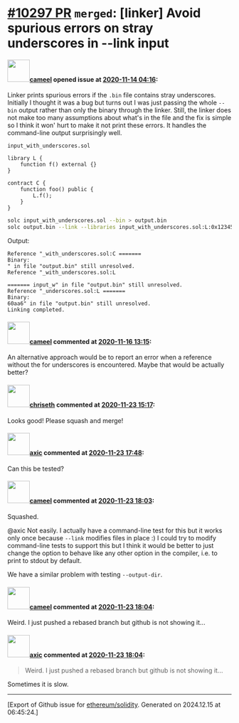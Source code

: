# [\#10297 PR](https://github.com/ethereum/solidity/pull/10297) `merged`: [linker] Avoid spurious errors on stray underscores in --link input

#### <img src="https://avatars.githubusercontent.com/u/137030?v=4" width="50">[cameel](https://github.com/cameel) opened issue at [2020-11-14 04:16](https://github.com/ethereum/solidity/pull/10297):

Linker prints spurious errors if the `.bin` file contains stray underscores. Initially I thought it was a bug but turns out I was just passing the whole `--bin` output rather than only the binary through the linker. Still, the linker does not make too many assumptions about what's in the file and the fix is simple so I think it won' hurt to make it not print these errors. It handles the command-line output surprisingly well.

`input_with_underscores.sol`
```solidity
library L {
    function f() external {}
}

contract C {
    function foo() public {
        L.f();
    }
}
```
```bash
solc input_with_underscores.sol --bin > output.bin
solc output.bin --link --libraries input_with_underscores.sol:L:0x1234567890123456789012345678901234567890
```

Output:
```
Reference "_with_underscores.sol:C =======
Binary:
" in file "output.bin" still unresolved.
Reference "_with_underscores.sol:L

======= input_w" in file "output.bin" still unresolved.
Reference "_underscores.sol:L =======
Binary:
60aa6" in file "output.bin" still unresolved.
Linking completed.
```

#### <img src="https://avatars.githubusercontent.com/u/137030?v=4" width="50">[cameel](https://github.com/cameel) commented at [2020-11-16 13:15](https://github.com/ethereum/solidity/pull/10297#issuecomment-727993260):

An alternative approach would be to report an error when a reference without the for underscores is encountered. Maybe that would be actually better?

#### <img src="https://avatars.githubusercontent.com/u/9073706?v=4" width="50">[chriseth](https://github.com/chriseth) commented at [2020-11-23 15:17](https://github.com/ethereum/solidity/pull/10297#issuecomment-732226383):

Looks good! Please squash and merge!

#### <img src="https://avatars.githubusercontent.com/u/20340?v=4" width="50">[axic](https://github.com/axic) commented at [2020-11-23 17:48](https://github.com/ethereum/solidity/pull/10297#issuecomment-732321550):

Can this be tested?

#### <img src="https://avatars.githubusercontent.com/u/137030?v=4" width="50">[cameel](https://github.com/cameel) commented at [2020-11-23 18:03](https://github.com/ethereum/solidity/pull/10297#issuecomment-732329962):

Squashed.

@axic Not easily. I actually have a command-line test for this but it works only once because `--link` modifies files in place :) I  could try to modify command-line tests to support this but I think it would be better to just change the option to behave like any other option in the compiler, i.e. to print to stdout by default.

We have a similar problem with testing `--output-dir`.

#### <img src="https://avatars.githubusercontent.com/u/137030?v=4" width="50">[cameel](https://github.com/cameel) commented at [2020-11-23 18:04](https://github.com/ethereum/solidity/pull/10297#issuecomment-732330567):

Weird. I just pushed a rebased branch but github is not showing it...

#### <img src="https://avatars.githubusercontent.com/u/20340?v=4" width="50">[axic](https://github.com/axic) commented at [2020-11-23 18:04](https://github.com/ethereum/solidity/pull/10297#issuecomment-732330702):

> Weird. I just pushed a rebased branch but github is not showing it...

Sometimes it is slow.


-------------------------------------------------------------------------------



[Export of Github issue for [ethereum/solidity](https://github.com/ethereum/solidity). Generated on 2024.12.15 at 06:45:24.]
